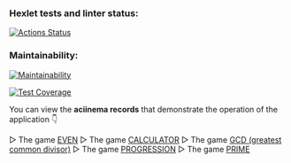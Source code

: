 
### Hexlet tests and linter status:

[![Actions Status](https://github.com/funnyDevGirl/java-project-61/workflows/hexlet-check/badge.svg)](https://github.com/funnyDevGirl/java-project-61/actions)

### Maintainability:

[![Maintainability](https://api.codeclimate.com/v1/badges/b5ed0d422cd9679db1fa/maintainability)](https://codeclimate.com/github/funnyDevGirl/java-project-61/maintainability)

[![Test Coverage](https://api.codeclimate.com/v1/badges/b5ed0d422cd9679db1fa/test_coverage)](https://codeclimate.com/github/funnyDevGirl/java-project-61/test_coverage)

You can view the **aciinema records** that demonstrate the operation of the application 👇

▷ The game [EVEN](https://asciinema.org/a/eiEz1SJbVcRqa6U1t21JpDo7Z)
▷ The game [CALCULATOR](https://asciinema.org/a/Rxq2WOBNHlKufwrnQmbHdp6oo)
▷ The game [GCD (greatest common divisor)](https://asciinema.org/a/L9S5hVl8TAmbOL6LwGArF0aNn)
▷ The game [PROGRESSION](https://asciinema.org/a/C2yQjIncf2YdgU3Wxy0fBK7DD)
▷ The game [PRIME](https://asciinema.org/a/FqtuVwSq6Xtkqs4qFrxO4tgdG)
